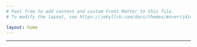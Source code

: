 ```yaml
---
# Feel free to add content and custom Front Matter to this file.
# To modify the layout, see https://jekyllrb.com/docs/themes/#overriding-theme-defaults

layout: home
---
```

---
<!DOCTYPE html>
<html>
<head>
<style> 
body {
  background-image: url("{{site.baseurl}}/assets/images/maximberg.jpg");
}
</style>
</head>
<body>
    
</body>
</html>